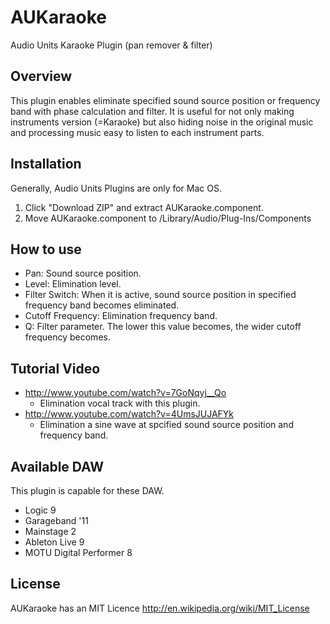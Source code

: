 AUKaraoke
=========

Audio Units Karaoke Plugin (pan remover & filter)

## Overview

This plugin enables eliminate specified sound source position or frequency band with phase calculation and filter.
It is useful for not only making instruments version (=Karaoke) but also hiding noise in the original music and processing music easy to listen to each instrument parts.

## Installation

Generally, Audio Units Plugins are only for Mac OS.

1. Click "Download ZIP" and extract AUKaraoke.component.
2. Move AUKaraoke.component to /Library/Audio/Plug-Ins/Components

## How to use

* Pan: Sound source position.
* Level: Elimination level.
* Filter Switch: When it is active, sound source position in specified frequency band becomes eliminated.
* Cutoff Frequency: Elimination frequency band.
* Q: Filter parameter. The lower this value becomes, the wider cutoff frequency becomes.

## Tutorial Video

* http://www.youtube.com/watch?v=7GoNqyj__Qo
    * Elimination vocal track with this plugin.
* http://www.youtube.com/watch?v=4UmsJUJAFYk
    * Elimination a sine wave at spcified sound source position and frequency band.

## Available DAW

This plugin is capable for these DAW.
* Logic 9
* Garageband '11
* Mainstage 2
* Ableton Live 9
* MOTU Digital Performer 8

## License

AUKaraoke has an MIT Licence http://en.wikipedia.org/wiki/MIT_License